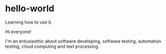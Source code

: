 # hello-world
Learning how to use it.

Hi everyone!

I'm an entusiasthic about software developing, software testing, automation testing, cloud computing and text processing.
